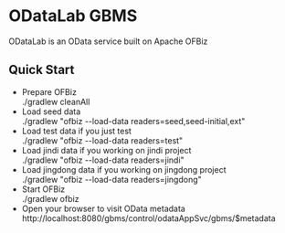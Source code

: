 # ODataLab GBMS
ODataLab is an OData service built on Apache OFBiz

## Quick Start
+ Prepare OFBiz<br>./gradlew cleanAll
+ Load seed data<br>./gradlew "ofbiz --load-data readers=seed,seed-initial,ext"
+ Load test data if you just test<br>./gradlew "ofbiz --load-data readers=test"
+ Load jindi data if you working on jindi project<br>./gradlew "ofbiz --load-data readers=jindi"
+ Load jingdong data if you working on jingdong project<br>./gradlew "ofbiz --load-data readers=jingdong"
+ Start OFBiz<br>./gradlew ofbiz
+ Open your browser to visit OData metadata<br>http://localhost:8080/gbms/control/odataAppSvc/gbms/$metadata
